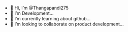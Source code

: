 - 👋 Hi, I’m @Thangapandi275
- 👀 I’m Development...
- 🌱 I’m currently learning about github...
- 💞️ I’m looking to collaborate on product development...

<!---
Thangapandi275/Thangapandi275 is a ✨ special ✨ repository because its `README.md` (this file) appears on your GitHub profile.
You can click the Preview link to take a look at your changes.
--->
